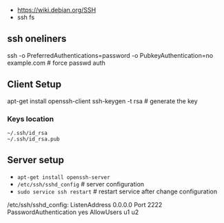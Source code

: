 - https://wiki.debian.org/SSH
- ssh fs

## ssh oneliners

ssh -o PreferredAuthentications=password -o PubkeyAuthentication=no example.com  # force passwd auth

## Client Setup

apt-get install openssh-client
ssh-keygen -t rsa                # generate the key   

### Keys location

```
~/.ssh/id_rsa
~/.ssh/id_rsa.pub
```

## Server setup

- `apt-get install openssh-server`
- `/etc/ssh/sshd_config`  # server configuration
- `sudo service ssh restart` # restart service after change configuration

/etc/ssh/sshd_config:
ListenAddress 0.0.0.0
Port 2222
PasswordAuthentication yes
AllowUsers  u1 u2


